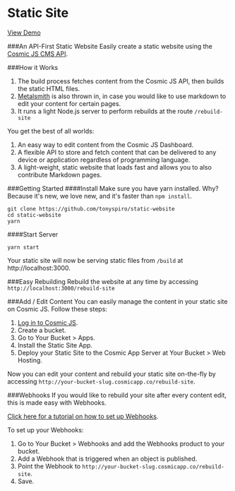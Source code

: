 # Static Site

[View Demo](http://static-website.cosmicapp.co)

###An API-First Static Website
Easily create a static website using the [Cosmic JS CMS API](https://cosmicjs.com). 

###How it Works

1. The build process fetches content from the Cosmic JS API, then builds the static HTML files.
2. [Metalsmith](http://www.metalsmith.io/) is also thrown in, in case you would like to use markdown to edit your content for certain pages.
3. It runs a light Node.js server to perform rebuilds at the route `/rebuild-site`

You get the best of all worlds:

1. An easy way to edit content from the Cosmic JS Dashboard.
2. A flexible API to store and fetch content that can be delivered to any device or application regardless of programming language.
3. A light-weight, static website that loads fast and allows you to also contribute Markdown pages.

###Getting Started
####Install
Make sure you have yarn installed.  Why?  Because it's new, we love new, and it's faster than `npm install`.
```
git clone https://github.com/tonyspiro/static-website
cd static-website
yarn
```
####Start Server
```
yarn start
```
Your static site will now be serving static files from `/build` at http://localhost:3000.

###Easy Rebuilding
Rebuild the website at any time by accessing `http://localhost:3000/rebuild-site`

###Add / Edit Content
You can easily manage the content in your static site on Cosmic JS.  Follow these steps:

1. [Log in to Cosmic JS](https://cosmicjs.com).
2. Create a bucket.
3. Go to Your Bucket > Apps.
4. Install the Static Site App.
5. Deploy your Static Site to the Cosmic App Server at Your Bucket > Web Hosting.

Now you can edit your content and rebuild your static site on-the-fly by accessing `http://your-bucket-slug.cosmicapp.co/rebuild-site`.  

###Webhooks
If you would like to rebuild your site after every content edit, this is made easy with Webhooks.

[Click here for a tutorial on how to set up Webhooks](https://cosmicjs.com/blog/adding-webhooks-in-4-steps).

To set up your Webhooks:

1. Go to Your Bucket > Webhooks and add the Webhooks product to your bucket.
2. Add a Webhook that is triggered when an object is published.
3. Point the Webhook to `http://your-bucket-slug.cosmicapp.co/rebuild-site`.
4. Save.
